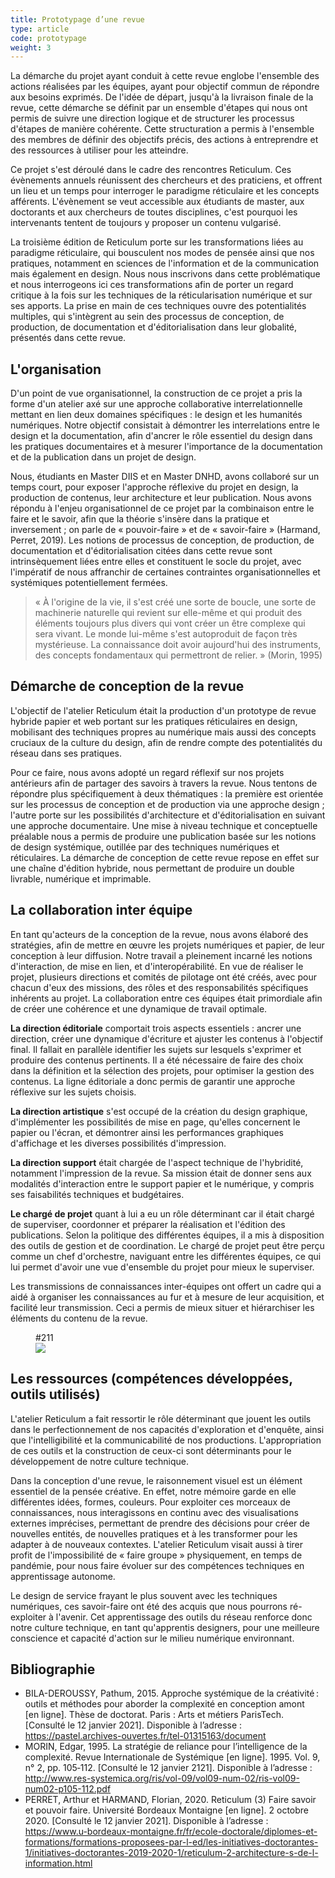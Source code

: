 ```yaml
---
title: Prototypage d’une revue
type: article
code: prototypage
weight: 3
---
```


La démarche du projet ayant conduit à cette revue englobe l'ensemble des actions réalisées par les équipes, ayant pour objectif commun de répondre aux besoins exprimés. De l'idée de départ, jusqu'à la livraison finale de la revue, cette démarche se définit par un ensemble d'étapes qui nous ont permis de suivre une direction logique et de structurer les processus d'étapes de manière cohérente. Cette structuration a permis à l'ensemble des membres de définir des objectifs précis, des actions à entreprendre et des ressources à utiliser pour les atteindre.

Ce projet s'est déroulé dans le cadre des rencontres Reticulum. Ces évènements annuels réunissent des chercheurs et des praticiens, et offrent un lieu et un temps pour interroger le paradigme réticulaire et les concepts afférents. L'évènement se veut accessible aux étudiants de master, aux doctorants et aux chercheurs de toutes disciplines, c'est pourquoi les intervenants tentent de toujours y proposer un contenu vulgarisé.

La troisième édition de Reticulum porte sur les transformations liées au paradigme réticulaire, qui bousculent nos modes de pensée ainsi que nos pratiques, notamment en sciences de l'information et de la communication mais également en design. Nous nous inscrivons dans cette problématique et nous interrogeons ici ces transformations afin de porter un regard critique à la fois sur les techniques de la réticularisation numérique et sur ses apports. La prise en main de ces techniques ouvre des potentialités multiples, qui s'intègrent au sein des processus de conception, de production, de documentation et d'éditorialisation dans leur globalité, présentés dans cette revue.

## L'organisation

D'un point de vue organisationnel, la construction de ce projet a pris la forme d'un atelier axé sur une approche collaborative interrelationnelle mettant en lien deux domaines spécifiques : le design et les humanités numériques. Notre objectif consistait à démontrer les interrelations entre le design et la documentation, afin d'ancrer le rôle essentiel du design dans les pratiques documentaires et à mesurer l'importance de la documentation et de la publication dans un projet de design.

Nous, étudiants en Master DIIS et en Master DNHD, avons collaboré sur un temps court, pour exposer l'approche réflexive du projet en design, la production de contenus, leur architecture et leur publication. Nous avons répondu à l'enjeu organisationnel de ce projet par la combinaison entre le faire et le savoir, afin que la théorie s'insère dans la pratique et inversement ; on parle de « pouvoir-faire » et de « savoir-faire » (Harmand, Perret, 2019). Les notions de processus de conception, de production, de documentation et d'éditorialisation citées dans cette revue sont intrinsèquement liées entre elles et constituent le socle du projet, avec l'impératif de nous affranchir de certaines contraintes organisationnelles et systémiques potentiellement fermées.

> « À l'origine de la vie, il s'est créé une sorte de boucle, une sorte de machinerie naturelle qui revient sur elle-même et qui produit des éléments toujours plus divers qui vont créer un être complexe qui sera vivant. Le monde lui-même s'est autoproduit de façon très mystérieuse. La connaissance doit avoir aujourd'hui des instruments, des concepts fondamentaux qui permettront de relier. » (Morin, 1995)

## Démarche de conception de la revue

L'objectif de l'atelier Reticulum était la production d'un prototype de revue hybride papier et web portant sur les pratiques réticulaires en design, mobilisant des techniques propres au numérique mais aussi des concepts cruciaux de la culture du design, afin de rendre compte des potentialités du réseau dans ses pratiques.

Pour ce faire, nous avons adopté un regard réflexif sur nos projets antérieurs afin de partager des savoirs à travers la revue. Nous tentons de répondre plus spécifiquement à deux thématiques : la première est orientée sur les processus de conception et de production via une approche design ; l'autre porte sur les possibilités d'architecture et d'éditorialisation en suivant une approche documentaire. Une mise à niveau technique et conceptuelle préalable nous a permis de produire une publication basée sur les notions de design systémique, outillée par des techniques numériques et réticulaires. La démarche de conception de cette revue repose en effet sur une chaîne d'édition hybride, nous permettant de produire un double livrable, numérique et imprimable.

## La collaboration inter équipe

En tant qu'acteurs de la conception de la revue, nous avons élaboré des stratégies, afin de mettre en œuvre les projets numériques et papier, de leur conception à leur diffusion. Notre travail a pleinement incarné les notions d'interaction, de mise en lien, et d'interopérabilité. En vue de réaliser le projet, plusieurs directions et comités de pilotage ont été créés, avec pour chacun d'eux des missions, des rôles et des responsabilités spécifiques inhérents au projet. La collaboration entre ces équipes était primordiale afin de créer une cohérence et une dynamique de travail optimale.

**La direction éditoriale** comportait trois aspects essentiels : ancrer une direction, créer une dynamique d'écriture et ajuster les contenus à l'objectif final. Il fallait en parallèle identifier les sujets sur lesquels s'exprimer et produire des contenus pertinents. Il a été nécessaire de faire des choix dans la définition et la sélection des projets, pour optimiser la gestion des contenus. La ligne éditoriale a donc permis de garantir une approche réflexive sur les sujets choisis.

**La direction artistique** s'est occupé de la création du design graphique, d'implémenter les possibilités de mise en page, qu'elles concernent le papier ou l'écran, et démontrer ainsi les performances graphiques d'affichage et les diverses possibilités d'impression.

**La direction support** était chargée de l'aspect technique de l'hybridité, notamment l'impression de la revue. Sa mission était de donner sens aux modalités d'interaction entre le support papier et le numérique, y compris ses faisabilités techniques et budgétaires.

**Le chargé de projet** quant à lui a eu un rôle déterminant car il était chargé de superviser, coordonner et préparer la réalisation et l'édition des publications. Selon la politique des différentes équipes, il a mis à disposition des outils de gestion et de coordination. Le chargé de projet peut être perçu comme un chef d'orchestre, naviguant entre les différentes équipes, ce qui lui permet d'avoir une vue d'ensemble du projet pour mieux le superviser.

Les transmissions de connaissances inter-équipes ont offert un cadre qui a aidé à organiser les connaissances au fur et à mesure de leur acquisition, et facilité leur transmission. Ceci a permis de mieux situer et hiérarchiser les éléments du contenu de la revue.

<figure class="web" id="211">
<figcaption>#211</figcaption>
<img src="/img/211.png" />
</figure>

## Les ressources (compétences développées, outils utilisés)

L'atelier Reticulum a fait ressortir le rôle déterminant que jouent les outils dans le perfectionnement de nos capacités d'exploration et d'enquête, ainsi que l'intelligibilité et la communicabilité de nos productions. L'appropriation de ces outils et la construction de ceux-ci sont déterminants pour le développement de notre culture technique.

Dans la conception d'une revue, le raisonnement visuel est un élément essentiel de la pensée créative. En effet, notre mémoire garde en elle différentes idées, formes, couleurs. Pour exploiter ces morceaux de connaissances, nous interagissons en continu avec des visualisations externes imprécises, permettant de prendre des décisions pour créer de nouvelles entités, de nouvelles pratiques et à les transformer pour les adapter à de nouveaux contextes. L'atelier Reticulum visait aussi à tirer profit de l'impossibilité de « faire groupe » physiquement, en temps de pandémie, pour nous faire évoluer sur des compétences techniques en apprentissage autonome.

Le design de service frayant le plus souvent avec les techniques numériques, ces savoir-faire ont été des acquis que nous pourrons ré-exploiter à l'avenir. Cet apprentissage des outils du réseau renforce donc notre culture technique, en tant qu'apprentis designers, pour une meilleure conscience et capacité d'action sur le milieu numérique environnant.

## Bibliographie

- BILA-DEROUSSY, Pathum, 2015. Approche systémique de la créativité : outils et méthodes pour aborder la complexité en conception amont [en ligne]. Thèse de doctorat. Paris : Arts et métiers ParisTech. [Consulté le 12 janvier 2021]. Disponible à l’adresse : https://pastel.archives-ouvertes.fr/tel-01315163/document
- MORIN, Edgar, 1995. La stratégie de reliance pour l’intelligence de la complexité. Revue Internationale de Systémique [en ligne]. 1995. Vol. 9, n° 2, pp. 105‑112. [Consulté le 12 janvier 2121]. Disponible à l’adresse : http://www.res-systemica.org/ris/vol-09/vol09-num-02/ris-vol09-num02-p105-112.pdf
- PERRET, Arthur et HARMAND, Florian, 2020. Reticulum (3) Faire savoir et pouvoir faire. Université Bordeaux Montaigne [en ligne]. 2 octobre 2020. [Consulté le 12 janvier 2021]. Disponible à l’adresse : https://www.u-bordeaux-montaigne.fr/fr/ecole-doctorale/diplomes-et-formations/formations-proposees-par-l-ed/les-initiatives-doctorantes-1/initiatives-doctorantes-2019-2020-1/reticulum-2-architecture-s-de-l-information.html
